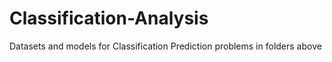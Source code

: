 # Classification-Analysis

Datasets and models for Classification Prediction problems in folders above
